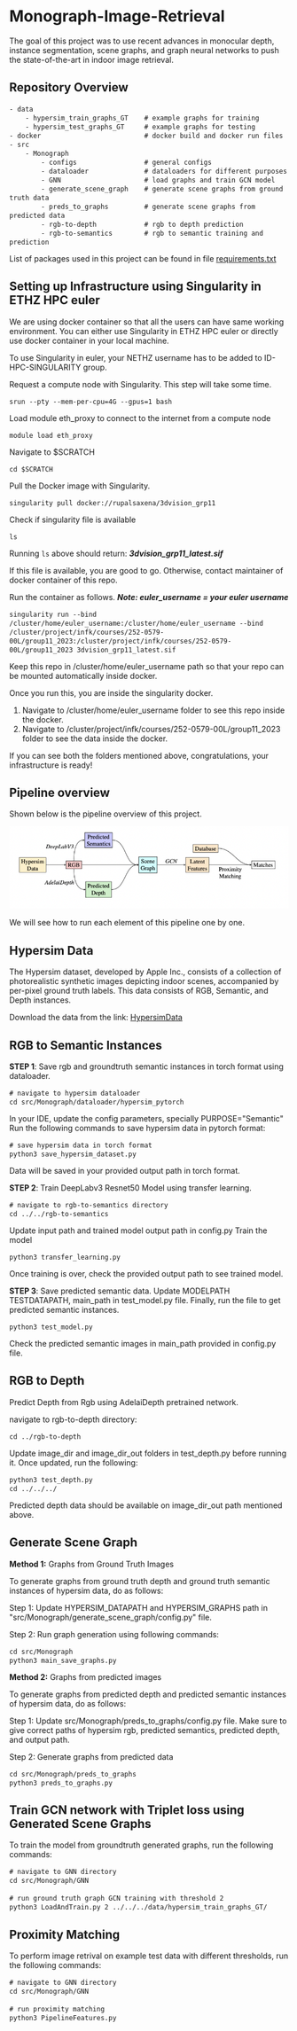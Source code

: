 # Monograph-Image-Retrieval

The goal of this project was to use recent advances in monocular depth, instance segmentation, scene graphs, and graph neural networks to push the state-of-the-art in indoor image retrieval.

## Repository Overview

```
- data
    - hypersim_train_graphs_GT    # example graphs for training
    - hypersim_test_graphs_GT     # example graphs for testing
- docker                          # docker build and docker run files
- src
    - Monograph
        - configs                 # general configs
        - dataloader              # dataloaders for different purposes
        - GNN                     # load graphs and train GCN model
        - generate_scene_graph    # generate scene graphs from ground truth data
        - preds_to_graphs         # generate scene graphs from predicted data
        - rgb-to-depth            # rgb to depth prediction
        - rgb-to-semantics        # rgb to semantic training and prediction
```

List of packages used in this project can be found in file [requirements.txt](https://github.com/rupalsaxena/Monograph-Image-Retrieval/blob/main/docker/gpu-docker/requirements.txt)


## Setting up Infrastructure using Singularity in ETHZ HPC euler
We are using docker container so that all the users can have same working environment. You can either use Singularity in ETHZ HPC euler or directly use docker container in your local machine. 

To use Singularity in euler, your NETHZ username has to be added to ID-HPC-SINGULARITY group.

Request a compute node with Singularity. This step will take some time. 
```
srun --pty --mem-per-cpu=4G --gpus=1 bash
```

Load module eth_proxy to connect to the internet from a compute node
```
module load eth_proxy
```

Navigate to $SCRATCH
```
cd $SCRATCH
```

Pull the Docker image with Singularity.
```
singularity pull docker://rupalsaxena/3dvision_grp11
```

Check if singularity file is available
```
ls 
```

Running ```ls``` above should return:
***3dvision_grp11_latest.sif***

If this file is available, you are good to go. Otherwise, contact maintainer of docker container of this repo. 

Run the container as follows. ***Note: euler_username = your euler username***
```
singularity run --bind /cluster/home/euler_username:/cluster/home/euler_username --bind /cluster/project/infk/courses/252-0579-00L/group11_2023:/cluster/project/infk/courses/252-0579-00L/group11_2023 3dvision_grp11_latest.sif 
```
Keep this repo in /cluster/home/euler_username path so that your repo can be mounted automatically inside docker.

Once you run this, you are inside the singularity docker. 
1. Navigate to /cluster/home/euler_username folder to see this repo inside the docker.
2. Navigate to /cluster/project/infk/courses/252-0579-00L/group11_2023 folder to see the data inside the docker.

If you can see both the folders mentioned above, congratulations, your infrastructure is ready!

## Pipeline overview
Shown below is the pipeline overview of this project. 

![Alt text](https://github.com/rupalsaxena/Monograph-Image-Retrieval/blob/main/images/pipeline.png)

We will see how to run each element of this pipeline one by one.

## Hypersim Data
The Hypersim dataset, developed by Apple Inc., consists
of a collection of photorealistic synthetic images depicting
indoor scenes, accompanied by per-pixel ground truth labels. This data consists of RGB, Semantic, and Depth instances.

Download the data from the link: [HypersimData](https://github.com/apple/ml-hypersim)

## RGB to Semantic Instances
**STEP 1**: Save rgb and groundtruth semantic instances in torch format using dataloader.
```
# navigate to hypersim dataloader
cd src/Monograph/dataloader/hypersim_pytorch
```
In your IDE, update the config parameters, specially PURPOSE="Semantic"
Run the following commands to save hypersim data in pytorch format:
```
# save hypersim data in torch format
python3 save_hypersim_dataset.py
```
Data will be saved in your provided output path in torch format.

**STEP 2**: Train DeepLabv3 Resnet50 Model using transfer learning.
```
# navigate to rgb-to-semantics directory
cd ../../rgb-to-semantics 
```
Update input path and trained model output path in config.py
Train the model
```
python3 transfer_learning.py
```
Once training is over, check the provided output path to see trained model.


**STEP 3**: Save predicted semantic data.
Update MODELPATH TESTDATAPATH, main_path in test_model.py file. Finally, run the file to get predicted semantic instances.
```
python3 test_model.py
```
Check the predicted semantic images in main_path provided in config.py file.

## RGB to Depth 
Predict Depth from Rgb using AdelaiDepth pretrained network. 

navigate to rgb-to-depth directory:
```
cd ../rgb-to-depth 
```

Update image_dir and image_dir_out folders in test_depth.py before running it. Once updated, run the following:
```
python3 test_depth.py 
cd ../../../
```
Predicted depth data should be available on image_dir_out path mentioned above.

## Generate Scene Graph
**Method 1:** Graphs from Ground Truth Images

To generate graphs from ground truth depth and ground truth semantic instances of hypersim data, do as follows:

Step 1: Update HYPERSIM_DATAPATH and HYPERSIM_GRAPHS path in "src/Monograph/generate_scene_graph/config.py" file. 

Step 2: Run graph generation using following commands:
```
cd src/Monograph
python3 main_save_graphs.py
```

**Method 2:** Graphs from predicted images

To generate graphs from predicted depth and predicted semantic instances of hypersim data, do as follows:

Step 1: Update src/Monograph/preds_to_graphs/config.py file. Make sure to give correct paths of hypersim rgb, predicted semantics, predicted depth, and output path. 

Step 2: Generate graphs from predicted data
```
cd src/Monograph/preds_to_graphs
python3 preds_to_graphs.py
```

## Train GCN network with Triplet loss using Generated Scene Graphs
To train the model from groundtruth generated graphs, run the following commands:
```
# navigate to GNN directory
cd src/Monograph/GNN

# run ground truth graph GCN training with threshold 2
python3 LoadAndTrain.py 2 ../../../data/hypersim_train_graphs_GT/
```

## Proximity Matching
To perform image retrival on example test data with different thresholds, run the following commands:
```
# navigate to GNN directory
cd src/Monograph/GNN

# run proximity matching
python3 PipelineFeatures.py
```

























<!---

# Monograph-Image-Retrieval
The goal of this project is to use recent advances in monocular depth, instance segmentation, scene graphs, and graph neural networks to push the state-of-the-art in indoor image retrieval.


## Docker in local machine
Before running docker in your local machine, make sure you have docker installed in your machine.
Once you have it installed, follow the steps to run docker for this repo:


Pull docker from dockerhub
```
docker pull rupalsaxena/3dvision_grp11:latest
```
Check if image is installed using:
```
docker images
```
If you see installed docker image, you are good to go to next step. 

***Using visual studio code or any IDE, open docker/start_cpu_docker.sh file. -v path1:path2 in docker script means that you are mounting path1 in your local machine to path2 inside the docker. Make sure you correctly mount this repository and dataset inside the docker. Path of this repo is correct, however path of dataset needs to be changed depending on where you are storing your data in your local machine. Once mounting is correctly mentioned in the file, go ahead and run the docker.***

Run the docker image using following command
```
sh docker/start_cpu_docker.sh
```
If it runs successfully, you are inside docker.


## Docker using Singularity in ETHZ HPC euler
To use Singularity in euler, your NETHZ username has to be added to ID-HPC-SINGULARITY group.

Request a compute node with Singularity. This step will take some time. 
```
srun --pty --mem-per-cpu=4G --gpus=1 bash
```

Load module eth_proxy to connect to the internet from a compute node
```
module load eth_proxy
```
Navigate to $SCRATCH
```
cd $SCRATCH
```
Pull the Docker image with Singularity. ***Please note that if you have already pulled a docker in past, you can skip this step.***
```
singularity pull docker://rupalsaxena/3dvision_grp11
```
Check if singularity file is available
```
ls 
```
Running ```ls``` above should return:


***3dvision_grp11_latest.sif***

If this file is available, you are good to go. Otherwise, contact maintainer of docker container of this repo. 


Run the container as follows. ***Note: euler_username = your euler username***
```
singularity run --bind /cluster/home/euler_username:/home --bind /cluster/project/infk/courses/252-0579-00L/group11_2023/datasets:/mnt/datasets 3dvision_grp11_latest.sif 
```
Keep this repo in /cluster/home/euler_username path so that your repo can be mounted automatically inside docker.

Once you run this, you are inside the singularity docker. 
1. Navigate to home folder to see this repo inside the docker.
2. Navigate to mnt folder to see the data inside the docker.

If you can see both the folders mentioned above, congratulations, you are good to go!

## Run pipeline

Please follow the steps to run the pipeline.

***Step 1:*** Make sure you have hypersim data installed. In euler, this dataset is already stored in shared repo provided by 3d vision course.

***Step 2:*** Make sure you have this repository cloned. In euler, keep this repo in your home folder. 

***Step 3:*** Make sure you have docker or Singularity installed 

***Step 4:*** Run the docker image using the method mentioned above in this readme file. ***While running docker or Singularity make sure that you mount this repo and the path of the hypersim data inside the docker correctly.***

***Step 5:*** Navigate to ```src/Monograph/dataloader/hypersim_config.py``` file of this repo and update HYPERSIM_DATAPATH value to path of the hypersim data. Please note that HYPERSIM_DATAPATH should be path inside docker of your data.

***Step 6:*** Use the following commands to save graphs from hypersim dataset.

```
cd src/Monograph/
python3 main_save_graphs.py
```
***Step 7:*** Sit back and enjoy because running this is gonna take a while :)

## Running Data Loaders

***3DSSG Data Loader*** 
To load the triplet dataset, first import the file ```src/Monograph/dataloader/3dssg/graphloader.py```. Then, instantiate the class by providing it a path to the files which contain the graphs. Finally, call the member function ```load_triplet_dataset()``` with the start and stop indices of the graphs you would like to use.

```
import sys
sys.path.append('<path from current file to graphloader.py>')
from graphloader import ssg_graph_loader

loader = ssg_graph_loader(path='<path defaults to data location on euler>')
triplet_dataloader = loader.load_triplet_dataset(start, stop, batch_size=1, shuffle=False, nyu=True, eig=True, rio=True, g_id=False, ply=True)
```

***Pipeline Data Loader*** 
To load the triplet dataset, first import the file ```src/Monograph/dataloader/pipeline_graphloader.py```. Then, instantiate the class by providing it a path to the files which contain the graphs. Finally, call the member function ```load_triplet_dataset()``` with the start and stop indices of the graphs you would like to use.

```
import sys
sys.path.append('<path from current file to pipeline_graphloader.py>')
from pipeline_graphloader import graph_loader

loader = graph_loader(path='<path defaults to data location on euler>')
triplet_dataloader = loader.load_triplet_dataset(start, stop, batch_size=1)
```
-->